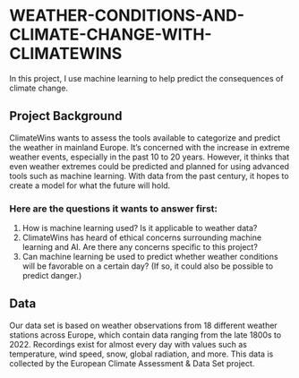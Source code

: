 # WEATHER-CONDITIONS-AND-CLIMATE-CHANGE-WITH-CLIMATEWINS
In this project, I use machine learning to help predict the consequences of climate change.

## Project Background
ClimateWins wants to assess the tools available to categorize and predict the weather in mainland Europe. It’s concerned with the increase in extreme weather events, especially in the past 10 to 20 years. 
However, it thinks that even weather extremes could be predicted and planned for using advanced tools such as machine learning.
With data from the past century, it hopes to create a model for what the future will hold.

### Here are the questions it wants to answer first:
1. How is machine learning used? Is it applicable to weather data?
2. ClimateWins has heard of ethical concerns surrounding machine
learning and AI. Are there any concerns specific to this project?
3. Can machine learning be used to predict whether weather
conditions will be favorable on a certain day? (If so, it could also
be possible to predict danger.)

## Data
Our data set is based on weather observations from 18 different weather stations across Europe, which contain data ranging from the late 1800s to 2022. Recordings exist for almost every day with values such as temperature, wind speed, snow, global radiation, and more. This data is collected by the European Climate Assessment & Data Set project.

